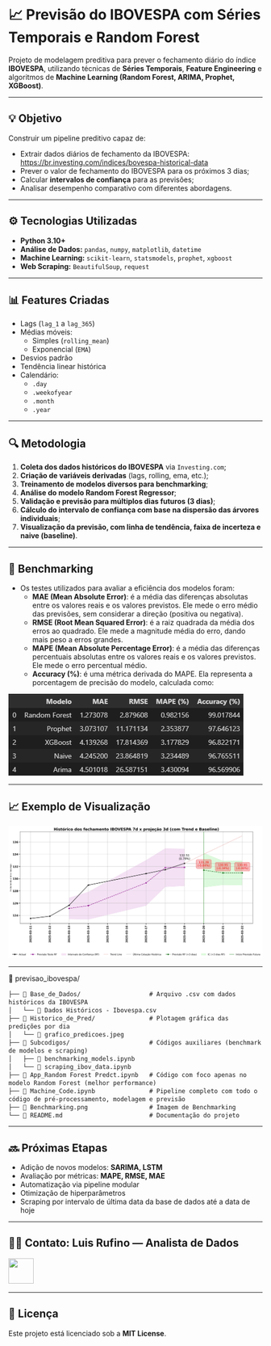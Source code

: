 # 📈 Previsão do IBOVESPA com Séries Temporais e Random Forest

Projeto de modelagem preditiva para prever o fechamento diário do índice **IBOVESPA**, utilizando técnicas de **Séries Temporais**, **Feature Engineering** e algoritmos de **Machine Learning (Random Forest, ARIMA, Prophet, XGBoost)**.

---

## 💡 Objetivo

Construir um pipeline preditivo capaz de:
- Extrair dados diários de fechamento da IBOVESPA: https://br.investing.com/indices/bovespa-historical-data
- Prever o valor de fechamento do IBOVESPA para os próximos 3 dias;
- Calcular **intervalos de confiança** para as previsões;
- Analisar desempenho comparativo com diferentes abordagens.

---

## ⚙️ Tecnologias Utilizadas 
          
- **Python 3.10+**
- **Análise de Dados:** `pandas`, `numpy`, `matplotlib`, `datetime` 
- **Machine Learning:** `scikit-learn`, `statsmodels`, `prophet`, `xgboost`
- **Web Scraping:** `BeautifulSoup`, `request`

---

## 📊 Features Criadas

- Lags (`lag_1` a `lag_365`)
- Médias móveis:
  - Simples (`rolling_mean`)
  - Exponencial (`EMA`)
- Desvios padrão
- Tendência linear histórica
- Calendário:
  - `.day` 
  - `.weekofyear`
  - `.month`
  - `.year`


---

## 🔍 Metodologia

1. **Coleta dos dados históricos do IBOVESPA** via `Investing.com`;
2. **Criação de variáveis derivadas** (lags, rolling, ema, etc.);
3. **Treinamento de modelos diversos para benchmarking**;
4. **Análise do modelo Random Forest Regressor**;
5. **Validação e previsão para múltiplos dias futuros (3 dias)**;
6. **Cálculo do intervalo de confiança com base na dispersão das árvores individuais**;
7. **Visualização da previsão, com linha de tendência, faixa de incerteza e naive (baseline)**.

---

## 🏁 Benchmarking
- Os testes utilizados para avaliar a eficiência dos modelos foram:
    - **MAE (Mean Absolute Error)**: é a média das diferenças absolutas entre os valores reais e os valores previstos. Ele mede o erro médio das previsões, sem considerar a direção (positiva ou negativa).
    - **RMSE (Root Mean Squared Error)**: é a raiz quadrada da média dos erros ao quadrado. Ele mede a magnitude média do erro, dando mais peso a erros grandes.
    -  **MAPE (Mean Absolute Percentage Error)**: é a média das diferenças percentuais absolutas entre os valores reais e os valores previstos. Ele mede o erro percentual médio.
    - **Accuracy (%)**: é uma métrica derivada do MAPE. Ela representa a porcentagem de precisão do modelo, calculada como:

![plot](Benchmarking.png)

---


## 📈 Exemplo de Visualização

![plot](Historico%20de%20Pred/2025-03-20.%20-0.84.jpeg)

---

📂 previsao_ibovespa/
```
├── 📂 Base_de_Dados/                   # Arquivo .csv com dados históricos da IBOVESPA
│   └── 📄 Dados Históricos - Ibovespa.csv
├── 📂 Historico_de_Pred/               # Plotagem gráfica das predições por dia
│   └── 📄 grafico_predicoes.jpeg
├── 📂 Subcodigos/                      # Códigos auxiliares (benchmark de modelos e scraping)
│   ├── 📄 benchmarking_models.ipynb
│   └── 📄 scraping_ibov_data.ipynb
├── 📄 App_Random Forest Predct.ipynb   # Código com foco apenas no modelo Random Forest (melhor performance)
├── 📄 Machine_Code.ipynb               # Pipeline completo com todo o código de pré-processamento, modelagem e previsão
├── 📄 Benchmarking.png                 # Imagem de Benchmarking
└── 📄 README.md                        # Documentação do projeto
```

---

## 🔜 Próximas Etapas

- Adição de novos modelos: **SARIMA, LSTM**
- Avaliação por métricas: **MAPE, RMSE, MAE**
- Automatização via pipeline modular
- Otimização de hiperparâmetros
- Scraping por intervalo de última data da base de dados até a data de hoje

---

## 👨‍💻 Contato: **Luis Rufino — Analista de Dados**  
[<img src="https://cdn.jsdelivr.net/gh/devicons/devicon@latest/icons/linkedin/linkedin-original.svg" width="50" height="50" />](https://www.linkedin.com/in/luis-henrique-rufino-2341901b2/)


---

## 📃 Licença

Este projeto está licenciado sob a **MIT License**.
